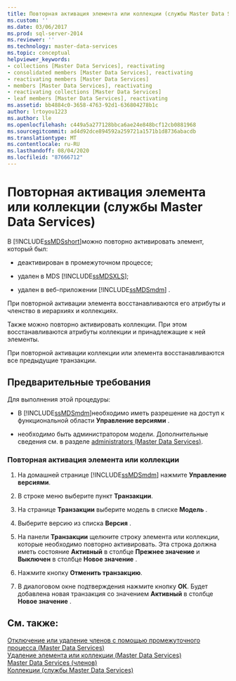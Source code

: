 ```yaml
---
title: Повторная активация элемента или коллекции (службы Master Data Services) | Документы Майкрософт
ms.custom: ''
ms.date: 03/06/2017
ms.prod: sql-server-2014
ms.reviewer: ''
ms.technology: master-data-services
ms.topic: conceptual
helpviewer_keywords:
- collections [Master Data Services], reactivating
- consolidated members [Master Data Services], reactivating
- reactivating members [Master Data Services]
- members [Master Data Services], reactivating
- reactivating collections [Master Data Services]
- leaf members [Master Data Services], reactivating
ms.assetid: bb4884c0-3658-4763-92d1-636804278b1c
author: lrtoyou1223
ms.author: lle
ms.openlocfilehash: c449a5a277128bbca6ae24e848bcf12cb0881968
ms.sourcegitcommit: ad4d92dce894592a259721a1571b1d8736abacdb
ms.translationtype: MT
ms.contentlocale: ru-RU
ms.lasthandoff: 08/04/2020
ms.locfileid: "87666712"
---
```

# <a name="reactivate-a-member-or-collection-master-data-services"></a>Повторная активация элемента или коллекции (службы Master Data Services)
  В [!INCLUDE[ssMDSshort](../includes/ssmdsshort-md.md)]можно повторно активировать элемент, который был:  
  
-   деактивирован в промежуточном процессе;  
  
-   удален в MDS [!INCLUDE[ssMDSXLS](../includes/ssmdsxls-md.md)];  
  
-   удален в веб-приложении [!INCLUDE[ssMDSmdm](../includes/ssmdsmdm-md.md)] .  
  
 При повторной активации элемента восстанавливаются его атрибуты и членство в иерархиях и коллекциях.  
  
 Также можно повторно активировать коллекции. При этом восстанавливаются атрибуты коллекции и принадлежащие к ней элементы.  
  
 При повторной активации коллекции или элемента восстанавливаются все предыдущие транзакции.  
  
## <a name="prerequisites"></a>Предварительные требования  
 Для выполнения этой процедуры:  
  
-   В [!INCLUDE[ssMDSmdm](../includes/ssmdsmdm-md.md)]необходимо иметь разрешение на доступ к функциональной области **Управление версиями** .  
  
-   необходимо быть администратором модели. Дополнительные сведения см. в разделе [administrators &#40;Master Data Services&#41;](administrators-master-data-services.md).  
  
### <a name="to-reactivate-a-member-or-collection"></a>Повторная активация элемента или коллекции  
  
1.  На домашней странице [!INCLUDE[ssMDSmdm](../includes/ssmdsmdm-md.md)] нажмите **Управление версиями**.  
  
2.  В строке меню выберите пункт **Транзакции**.  
  
3.  На странице **Транзакции** выберите модель в списке **Модель** .  
  
4.  Выберите версию из списка **Версия** .  
  
5.  На панели **Транзакции** щелкните строку элемента или коллекции, которые необходимо повторно активировать. Эта строка должна иметь состояние **Активный** в столбце **Прежнее значение** и **Выключен** в столбце **Новое значение** .  
  
6.  Нажмите кнопку **Отменить транзакцию**.  
  
7.  В диалоговом окне подтверждения нажмите кнопку **ОК**. Будет добавлена новая транзакция со значением **Активный** в столбце **Новое значение** .  
  
## <a name="see-also"></a>См. также:  
 [Отключение или удаление членов с помощью промежуточного процесса &#40;Master Data Services&#41;](add-update-and-delete-data-master-data-services.md)   
 [Удаление элемента или коллекции &#40;Master Data Services&#41;](../../2014/master-data-services/delete-a-member-or-collection-master-data-services.md)   
 [Master Data Services &#40;членов&#41;](../../2014/master-data-services/members-master-data-services.md)   
 [Коллекции (службы Master Data Services)](../../2014/master-data-services/collections-master-data-services.md)  
  
  
